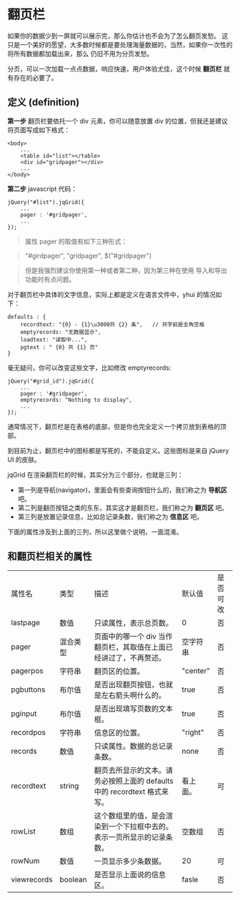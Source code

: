 # 翻页栏
如果你的数据少到一屏就可以展示完，那么你估计也不会为了怎么翻页发愁。
这只是一个美好的愿望，大多数时候都是要处理海量数据的，当然，如果你一次性的将所有数据都加载出来，那么
仍旧不用为分页发愁。

分页，可以一次加载一点点数据，响应快速，用户体验尤佳，这个时候 **翻页栏** 就有存在的必要了。

## 定义 (definition)

**第一步** 翻页栏要依托一个 div 元素，你可以随意放置 div 的位置，但我还是建议将页面写成如下格式：

    <body>
        ...
        <table id="list"></table> 
        <div id="gridpager"></div> 
        ...
    </body>

**第二步** javascript 代码：

    jQuery("#list").jqGrid({
        ...
        pager : '#gridpager',
        ...
    });

> 属性 pager 的取值有如下三种形式：

> "#girdpager", "gridpager", $("#gridpager")

> 但是我强烈建议你使用第一种或者第二种，因为第三种在使用 导入和导出 功能时有点问题。

对于翻页栏中具体的文字信息，实际上都是定义在语言文件中，yhui 的情况如下：

    defaults : {
        recordtext: "{0} - {1}\u3000共 {2} 条",   // 共字前是全角空格
        emptyrecords: "无数据显示",
        loadtext: "读取中...",
        pgtext : " {0} 共 {1} 页"
    }

毫无疑问，你可以改变这些文字，比如修改 emptyrecords:

    jQuery("#grid_id").jqGrid({
        ...
        pager : '#gridpager',
        emptyrecords: "Nothing to display",
        ...
    });

通常情况下，翻页栏是在表格的底部，但是你也完全定义一个拷贝放到表格的顶部。

到目前为止，翻页栏中的图标都是写死的，不能自定义。这些图标是来自 jQuery UI 的皮肤。

jqGrid 在渲染翻页栏的时候，其实分为三个部分，也就是三列：

* 第一列是导航(navigator)，里面会有些查询按钮什么的，我们称之为 **导航区** 吧。
* 第二列是翻页按钮之类的东东，其实这才是翻页栏，我们称之为 **翻页区** 吧。
* 第三列是放置记录信息，比如总记录条数，我们称之为 **信息区** 吧。

下面的属性涉及到上面的三列，所以这里做个说明，一面混淆。



## 和翻页栏相关的属性

<table>
    <tr>
        <td>属性名</td>
        <td>类型</td>
        <td>描述</td>
        <td>默认值</td>
        <td>是否可改</td>
    </tr>
    <tr>
        <td>lastpage</td>
        <td>数值</td>
        <td>只读属性，表示总页数。</td>
        <td>0</td>
        <td>否</td>
    </tr>
    <tr>
        <td>pager</td>
        <td>混合类型</td>
        <td>页面中的哪一个 div 当作翻页栏，其取值在上面已经讲过了，不再赘述。</td>
        <td>空字符串</td>
        <td>否</td>
    </tr>
    <tr>
        <td>pagerpos</td>
        <td>字符串</td>
        <td> 翻页区的位置。 </td>
        <td> "center" </td>
        <td>否</td>
    </tr>
    <tr>
        <td>pgbuttons</td>
        <td>布尔值</td>
        <td>是否出现翻页按钮，也就是左右箭头啊什么的。</td>
        <td>true</td>
        <td>否</td>
    </tr>
    <tr>
        <td>pginput</td>
        <td>布尔值</td>
        <td>是否出现填写页数的文本框。</td>
        <td>true</td>
        <td>否</td>
    </tr>
    <tr>
        <td>recordpos</td>
        <td>字符串</td>
        <td>信息区的位置。</td>
        <td>"right"</td>
        <td>否</td>
    </tr>
    <tr>
        <td>records</td>
        <td>数值</td>
        <td>只读属性。数据的总记录条数。</td>
        <td>none</td>
        <td>否</td>
    </tr>
    <tr>
        <td>recordtext</td>
        <td>string</td>
        <td>翻页去所显示的文本。请务必按照上面的 defaults 中的 recordtext 格式来写。</td>
        <td>看上面。</td>
        <td>可</td>
    </tr>
    <tr>
        <td>rowList</td>
        <td>数组</td>
        <td>这个数组里的值，是会渲染到一个下拉框中去的。表示一页所显示的记录条数。</td>
        <td>空数组</td>
        <td>否</td>
    </tr>
    <tr>
        <td>rowNum</td>
        <td>数值</td>
        <td>一页显示多少条数据。</td>
        <td>20</td>
        <td>可</td>
    </tr>
    <tr>
        <td>viewrecords</td>
        <td>boolean</td>
        <td>是否显示上面说的信息区。</td>
        <td>fasle</td>
        <td>否</td>
    </tr>
</table>